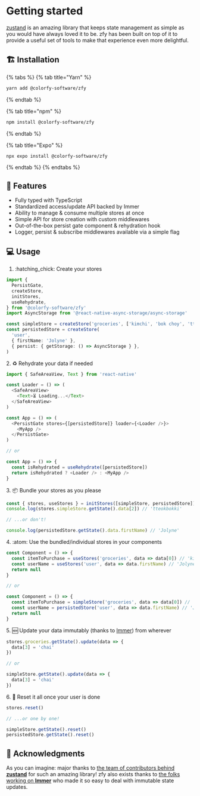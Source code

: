 # Getting started

[zustand](https://github.com/pmndrs/zustand) is an amazing library that keeps state management as simple as you would have always loved it to be. zfy has been built on top of it to provide a useful set of tools to make that experience even more delightful.&#x20;

## 🏗️ Installation

{% tabs %}
{% tab title="Yarn" %}
```bash
yarn add @colorfy-software/zfy
```
{% endtab %}

{% tab title="npm" %}
```bash
npm install @colorfy-software/zfy
```
{% endtab %}

{% tab title="Expo" %}
```
npx expo install @colorfy-software/zfy
```
{% endtab %}
{% endtabs %}

## 🌺 Features

* Fully typed with TypeScript
* Standardized access/update API backed by Immer
* Ability to manage & consume multiple stores at once
* Simple API for store creation with custom middlewares
* Out-of-the-box persist gate component & rehydration hook
* Logger, persist & subscribe middlewares available via a simple flag

## 💻 Usage

1. :hatching\_chick: Create your stores

```typescript
import {
  PersistGate,
  createStore,
  initStores,
  useRehydrate,
} from '@colorfy-software/zfy'
import AsyncStorage from '@react-native-async-storage/async-storage'

const simpleStore = createStore('groceries', ['kimchi', 'bok choy', 'tteokbokki' ])
const persistedStore = createStore(
  'user',
  { firstName: 'Jolyne' },
  { persist: { getStorage: () => AsyncStorage } },
)
```

2\. :recycle: Rehydrate your data if needed

```typescript
import { SafeAreaView, Text } from 'react-native'

const Loader = () => (
  <SafeAreaView>
    <Text>⏳ Loading...</Text>
  </SafeAreaView>
)

const App = () => (
  <PersistGate stores={[persistedStore]} loader={<Loader />}>
    <MyApp />
  </PersistGate>
)

// or

const App = () => {
  const isRehydrated = useRehydrate([persistedStore])
  return isRehydrated ? <Loader /> : <MyApp />
}
```

3\. :package: Bundle your stores as you please

```typescript
const { stores, useStores } = initStores([simpleStore, persistedStore])
console.log(stores.simpleStore.getState().data[2]) // 'tteokbokki'

// ...or don't!

console.log(persistedStore.getState().data.firstName) // 'Jolyne'
```

4\. :atom: Use the bundled/individual stores in your components

```typescript
const Component = () => {
  const itemToPurchase = useStores('groceries', data => data[0]) // 'kimchi'
  const userName = useStores('user', data => data.firstName) // 'Jolyne'  
  return null
}

// or

const Component = () => {
  const itemToPurchase = simpleStore('groceries', data => data[0]) // 'kimchi'
  const userName = persistedStore('user', data => data.firstName) // 'Jolyne'
  return null
}
```

5\. :new: Update your data immutably (thanks to [Immer](https://immerjs.github.io/immer/)) from wherever

```typescript
stores.groceries.getState().update(data => {
  data[3] = 'chai'
})

// or

simpleStore.getState().update(data => {
  data[3] = 'chai'
})
```

6\. :broom: Reset it all once your user is done

```typescript
stores.reset()

// ...or one by one!

simpleStore.getState().reset()
persistedStore.getState().reset()
```

## 💫 Acknowledgments

As you can imagine: major thanks to [the team of contributors behind **zustand**](https://github.com/pmndrs/zustand/graphs/contributors) for such an amazing library! zfy also exists thanks to [the folks working on **Immer**](https://github.com/immerjs/immer/graphs/contributors) who made it so easy to deal with immutable state updates.
